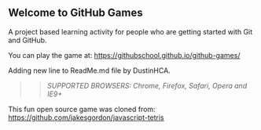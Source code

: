 ## Welcome to GitHub Games

A project based learning activity for people who are getting started with Git and GitHub.

You can play the game at: https://githubschool.github.io/github-games/

Adding new line to ReadMe.md file by DustinHCA.

>> _*SUPPORTED BROWSERS*: Chrome, Firefox, Safari, Opera and IE9+_

This fun open source game was cloned from: https://github.com/jakesgordon/javascript-tetris
